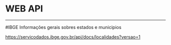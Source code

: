 # WEB API
_____________

#IBGE
Informações gerais sobres estados e municipios <p>
https://servicodados.ibge.gov.br/api/docs/localidades?versao=1
